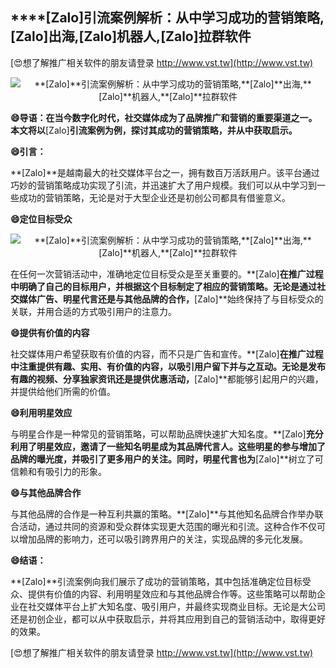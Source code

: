## ****[Zalo]**引流案例解析：从中学习成功的营销策略,**[Zalo]**出海,**[Zalo]**机器人,**[Zalo]**拉群软件**

[😍想了解推广相关软件的朋友请登录 http://www.vst.tw](http://www.vst.tw)

 <center><img src="https://vst.tw/MP4/tuiguang/png/5.png" alt="**[Zalo]**引流案例解析：从中学习成功的营销策略,**[Zalo]**出海,**[Zalo]**机器人,**[Zalo]**拉群软件"></center>

**😄导语：在当今数字化时代，社交媒体成为了品牌推广和营销的重要渠道之一。本文将以**[Zalo]**引流案例为例，探讨其成功的营销策略，并从中获取启示。**

**😄引言：**

**[Zalo]**是越南最大的社交媒体平台之一，拥有数百万活跃用户。该平台通过巧妙的营销策略成功实现了引流，并迅速扩大了用户规模。我们可以从中学习到一些成功的营销策略，无论是对于大型企业还是初创公司都具有借鉴意义。

**😄定位目标受众**

 <center><img src="https://vst.tw/MP4/tuiguang/png/4.png" alt="**[Zalo]**引流案例解析：从中学习成功的营销策略,**[Zalo]**出海,**[Zalo]**机器人,**[Zalo]**拉群软件"></center>

在任何一次营销活动中，准确地定位目标受众是至关重要的。**[Zalo]**在推广过程中明确了自己的目标用户，并根据这个目标制定了相应的营销策略。无论是通过社交媒体广告、明星代言还是与其他品牌的合作，**[Zalo]**始终保持了与目标受众的关联，并用合适的方式吸引用户的注意力。

**😄提供有价值的内容**

社交媒体用户希望获取有价值的内容，而不只是广告和宣传。**[Zalo]**在推广过程中注重提供有趣、实用、有价值的内容，以吸引用户留下并与之互动。无论是发布有趣的视频、分享独家资讯还是提供优惠活动，**[Zalo]**都能够引起用户的兴趣，并提供给他们所需的价值。

**😄利用明星效应**

与明星合作是一种常见的营销策略，可以帮助品牌快速扩大知名度。**[Zalo]**充分利用了明星效应，邀请了一些知名明星成为其品牌代言人。这些明星的参与增加了品牌的曝光度，并吸引了更多用户的关注。同时，明星代言也为**[Zalo]**树立了可信赖和有吸引力的形象。

**😄与其他品牌合作**

与其他品牌的合作是一种互利共赢的策略。**[Zalo]**与其他知名品牌合作举办联合活动，通过共同的资源和受众群体实现更大范围的曝光和引流。这种合作不仅可以增加品牌的影响力，还可以吸引跨界用户的关注，实现品牌的多元化发展。

**😄结语：**

**[Zalo]**引流案例向我们展示了成功的营销策略，其中包括准确定位目标受众、提供有价值的内容、利用明星效应和与其他品牌合作等。这些策略可以帮助企业在社交媒体平台上扩大知名度、吸引用户，并最终实现商业目标。无论是大公司还是初创企业，都可以从中获取启示，并将其应用到自己的营销活动中，取得更好的效果。

[😍想了解推广相关软件的朋友请登录 http://www.vst.tw](http://www.vst.tw)



